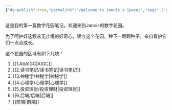 ```yaml
---
{"dg-publish":true,"permalink":"/Welcome to Jancis's Space/","tags":["gardenEntry"],"noteIcon":""}
---
```


这是我的第一篇数字花园笔记。欢迎来到Jancis的数字花园。

为了呵护好这颗永无止境的好奇心，建立这个花园，种下一颗颗种子，亲自看护它们一点点成长。

这个花园的区域有如下几块：

1. [[1.AI/AIGC\|AIGC]]
2. [[2.读书笔记/读书笔记\|读书笔记]]
3. [[3.神秘学/神秘学\|神秘学]]
4. [[4.心理学/心理学\|心理学]]
5. [[5.投资理财/投资理财\|投资理财]]
6. [[6.后端/后端\|后端]]
7. [[前端\|前端]]
